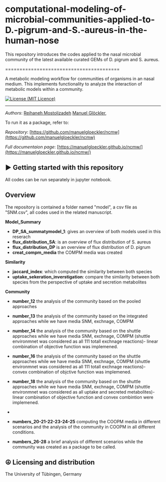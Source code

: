 # computational-modeling-of-microbial-communities-applied-to-D.-pigrum-and-S.-aureus-in-the-human-nose
This repository introduces the codes applied to the nasal microbial community of the latest available curated GEMs of D. pigrum and S. aureus. 

========================================

A metabolic modeling workflow for communities of organisms in an nasal
medium. This implements functionality to analyze the interaction of
metabolic models within a community.

[![License (MIT Licence)](https://img.shields.io/badge/license-MIT-blue.svg?style=plastic)](https://opensource.org/licenses/MIT)

----
*Authors*: [Reihaneh Mostolizadeh](https://uni-tuebingen.de/en/fakultaeten/mathematisch-naturwissenschaftliche-fakultaet/fachbereiche/informatik/lehrstuehle/systems-biology/team/dr-reihaneh-mostolizadeh/)
[Manuel Glöckler](https://uni-tuebingen.de/en/fakultaeten/mathematisch-naturwissenschaftliche-fakultaet/fachbereiche/informatik/lehrstuehle/systems-biology/team/),

To run it as a package, refer to: 

*Repository*: [https://github.com/manuelgloeckler/ncmw](https://github.com/manuelgloeckler/ncmw)

*Full documentaion page*: [https://manuelgloeckler.github.io/ncmw/](https://manuelgloeckler.github.io/ncmw/)



► Getting started with this repository
----------------------------

All codes can be run separately in jupyter notebook.


Overview
--------

The repository is contained a folder named "model", a csv file as "SNM.csv", all codes used in the related manuscript. 

**Model_Summary**

- **DP_SA_summatymodel_1**:
    gives an overview of both models used in this reserach
- **flux_distribution_SA**:
    is an overview of flux distribution of S. aureus 
- **flux_distribution_DP**
    is an overview of flux distribution of D. pigrum 
- **creat_compm_media**
    the COMPM media was created  
    
 **Similarity** 
  
- **jaccard_index**:
    which computed the similarity between both species 
- **uptake_sekeration_inverstigation**: 
    compare the similarity between both species from the perspective of uptake and secretion metabolites

 **Community** 

- **number_12** the analysis of the community based on the pooled approaches
       
- **number_13** the analysis of the community based on the integrated approaches while we have media SNM, exchnage, COMPM
        
- **number_14** the analysis of the community based on the shuttle approaches while we have media SNM, exchnage, COMPM (shuttle environmnet was considered as all 111 totall exchnage reactions)- linear combination of objective function was implemened.
 
- **number_16** the analysis of the community based on the shuttle approaches while we have media SNM, exchnage, COMPM (shuttle environmnet was considered as all 111 totall exchnage reactions)- convex combination of objctive function was implemened.

- **number_18** the analysis of the community based on the shuttle approaches while we have media SNM, exchnage, COMPM (shuttle environmnet was considered as all uptake and secreted metabolites)- linear combination of objective function and convex combintion were implemened.
- 
- **numbers_20-21-22-23-24-25** computing the COOPM media in different scenarios and the analysis of the community in COOPM in all different conditions.

- **numbers_26-28** a brief analysis of different scenarios while the community was created as a package to be called.

☮ Licensing and distribution
----------------------------

The University of Tübingen, Germany

